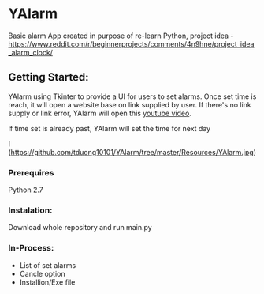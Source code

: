 # YAlarm
Basic alarm App created in purpose of re-learn Python, project idea - https://www.reddit.com/r/beginnerprojects/comments/4n9hne/project_idea_alarm_clock/
## Getting Started:
YAlarm using Tkinter to provide a UI for users to set alarms. Once set time is reach, it will open a website base on link supplied by user.
If there's no link supply or link error, YAlarm will open this [youtube video](https://youtu.be/WVP3fUzQHcg).

If time set is already past, YAlarm will set the time for next day

!(https://github.com/tduong10101/YAlarm/tree/master/Resources/YAlarm.jpg)

### Prerequires
Python 2.7

### Instalation:
Download whole repository and run main.py

### In-Process:
- List of set alarms
- Cancle option
- Installion/Exe file


